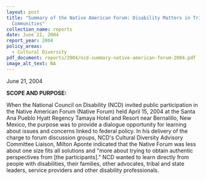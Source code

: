 ```yaml
---
layout: post
title: "Summary of the Native American Forum: Disability Matters in Tribal
  Communities"
collection_name: reports
date: June 21, 2004
report_year: 2004
policy_areas:
  - Cultural Diversity
pdf_document: reports/2004/ncd-summary-native-american-forum-2004.pdf
image_alt_text: NA
---
```

June 21, 2004

**S﻿COPE AND PURPOSE:**

When the National Council on Disability (NCD) invited public participation in the Native American Forum (Native Forum) held April 15, 2004 at the Santa Ana Pueblo Hyatt Regency Tamaya Hotel and Resort near Bernalillo, New Mexico, the purpose was to provide a dialogue opportunity for learning about issues and concerns linked to federal policy. In his delivery of the charge to forum discussion groups, NCD's Cultural Diversity Advisory Committee Liaison, Milton Aponte indicated that the Native Forum was less about one size fits all solutions and "more about trying to obtain authentic perspectives from \[the participants]." NCD wanted to learn directly from people with disabilities, their families, other advocates, tribal and state leaders, service providers and other disability professionals.